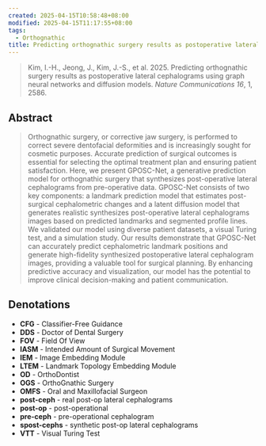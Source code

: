 ```yaml
---
created: 2025-04-15T10:58:48+08:00
modified: 2025-04-15T11:17:55+08:00
tags:
  - Orthognathic
title: Predicting orthognathic surgery results as postoperative lateral cephalograms using graph neural networks and diffusion models
---
```


> Kim, I.-H., Jeong, J., Kim, J.-S., et al. 2025. Predicting orthognathic surgery results as postoperative lateral cephalograms using graph neural networks and diffusion models. *Nature Communications* *16*, 1, 2586.

## Abstract

> Orthognathic surgery, or corrective jaw surgery, is performed to correct severe dentofacial deformities and is increasingly sought for cosmetic purposes. Accurate prediction of surgical outcomes is essential for selecting the optimal treatment plan and ensuring patient satisfaction. Here, we present GPOSC-Net, a generative prediction model for orthognathic surgery that synthesizes post-operative lateral cephalograms from pre-operative data. GPOSC-Net consists of two key components: a landmark prediction model that estimates post-surgical cephalometric changes and a latent diffusion model that generates realistic synthesizes post-operative lateral cephalograms images based on predicted landmarks and segmented profile lines. We validated our model using diverse patient datasets, a visual Turing test, and a simulation study. Our results demonstrate that GPOSC-Net can accurately predict cephalometric landmark positions and generate high-fidelity synthesized postoperative lateral cephalogram images, providing a valuable tool for surgical planning. By enhancing predictive accuracy and visualization, our model has the potential to improve clinical decision-making and patient communication.

## Denotations

- **CFG** - Classifier-Free Guidance
- **DDS** - Doctor of Dental Surgery
- **FOV** - Field Of View
- **IASM** - Intended Amount of Surgical Movement
- **IEM** - Image Embedding Module
- **LTEM** - Landmark Topology Embedding Module
- **OD** - OrthoDontist
- **OGS** - OrthoGnathic Surgery
- **OMFS** - Oral and Maxillofacial Surgeon
- **post-ceph** - real post-op lateral cephalograms
- **post-op** - post-operational
- **pre-ceph** - pre-operational cephalogram
- **spost-cephs** - synthetic post-op lateral cephalograms
- **VTT** - Visual Turing Test
